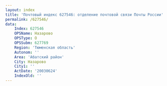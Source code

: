 ```yaml
---
layout: index
title: 'Почтовый индекс 627546: отделение почтовой связи Почты России'
permalink: /627546/
data:
    Index: 627546
    OPSName: Назарово
    OPSType: О
    OPSSubm: 627769
    Region: 'Тюменская область'
    Autonom: ''
    Area: 'Абатский район'
    City: Назарово
    City1: ''
    ActDate: '20030624'
    IndexOld: ''
---
```

